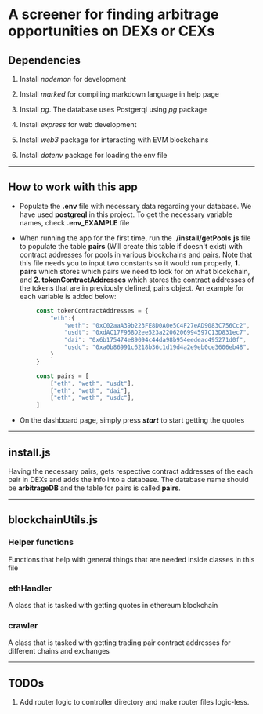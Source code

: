 # A screener for finding arbitrage opportunities on DEXs or CEXs

## Dependencies

1. Install *nodemon* for development

2. Install *marked* for compiling markdown language in help page

3. Install *pg*. The database uses Postgerql using *pg* package

4. Install *express* for web development

5. Install *web3* package for interacting with EVM blockchains

6. Install *dotenv* package for loading the env file

---

## How to work with this app

* Populate the **.env** file with necessary data regarding your database. We have used **postgreql** in this project. To get the necessary variable names, check **.env_EXAMPLE** file

* When running the app for the first time, run the **./install/getPools.js** file to populate the table **pairs** (Will create this table if doesn't exist) with contract addresses for pools in various blockchains and pairs. Note that this file needs you to input two constants so it would run properly, **1. pairs** which stores which pairs we need to look for on what blockchain, and **2. tokenContractAddresses** which stores the contract addresses of the tokens that are in previously defined, pairs object. An example for each variable is added below:

```javascript
        const tokenContractAddresses = {
            "eth":{
                "weth": "0xC02aaA39b223FE8D0A0e5C4F27eAD9083C756Cc2",
                "usdt": "0xdAC17F958D2ee523a2206206994597C13D831ec7",
                "dai": "0x6b175474e89094c44da98b954eedeac495271d0f",
                "usdc": "0xa0b86991c6218b36c1d19d4a2e9eb0ce3606eb48",
            }
        }

        const pairs = [
            ["eth", "weth", "usdt"],
            ["eth", "weth", "dai"],
            ["eth", "weth", "usdc"],
        ]
```

* On the dashboard page, simply press ***start*** to start getting the quotes

---

## install.js

Having the necessary pairs, gets respective contract addresses of the each pair in DEXs and adds the info into a database. The database name should be **arbitrageDB** and the table for pairs is called **pairs**.

---

## blockchainUtils.js

### Helper functions

Functions that help with general things that are needed inside classes in this file

### ethHandler

A class that is tasked with getting quotes in ethereum blockchain

### crawler

A class that is tasked with getting trading pair contract addresses for different chains and exchanges

---

## TODOs

1. Add router logic to controller directory and make router files logic-less.
